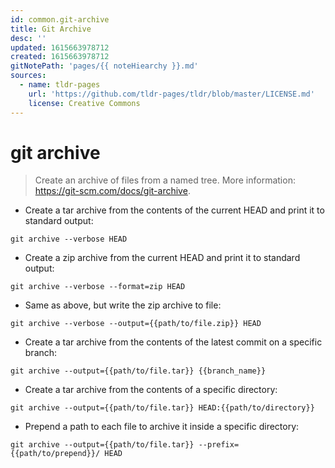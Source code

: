 ```yaml
---
id: common.git-archive
title: Git Archive
desc: ''
updated: 1615663978712
created: 1615663978712
gitNotePath: 'pages/{{ noteHiearchy }}.md'
sources:
  - name: tldr-pages
    url: 'https://github.com/tldr-pages/tldr/blob/master/LICENSE.md'
    license: Creative Commons
---
```

# git archive

> Create an archive of files from a named tree.
> More information: <https://git-scm.com/docs/git-archive>.

- Create a tar archive from the contents of the current HEAD and print it to standard output:

`git archive --verbose HEAD`

- Create a zip archive from the current HEAD and print it to standard output:

`git archive --verbose --format=zip HEAD`

- Same as above, but write the zip archive to file:

`git archive --verbose --output={{path/to/file.zip}} HEAD`

- Create a tar archive from the contents of the latest commit on a specific branch:

`git archive --output={{path/to/file.tar}} {{branch_name}}`

- Create a tar archive from the contents of a specific directory:

`git archive --output={{path/to/file.tar}} HEAD:{{path/to/directory}}`

- Prepend a path to each file to archive it inside a specific directory:

`git archive --output={{path/to/file.tar}} --prefix={{path/to/prepend}}/ HEAD`

